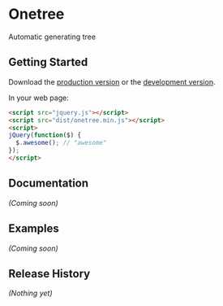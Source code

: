 # Onetree

Automatic generating tree

## Getting Started
Download the [production version][min] or the [development version][max].

[min]: https://raw.github.com/xuejp/onetree/master/dist/onetree.min.js
[max]: https://raw.github.com/xuejp/onetree/master/dist/onetree.js

In your web page:

```html
<script src="jquery.js"></script>
<script src="dist/onetree.min.js"></script>
<script>
jQuery(function($) {
  $.awesome(); // "awesome"
});
</script>
```

## Documentation
_(Coming soon)_

## Examples
_(Coming soon)_

## Release History
_(Nothing yet)_
